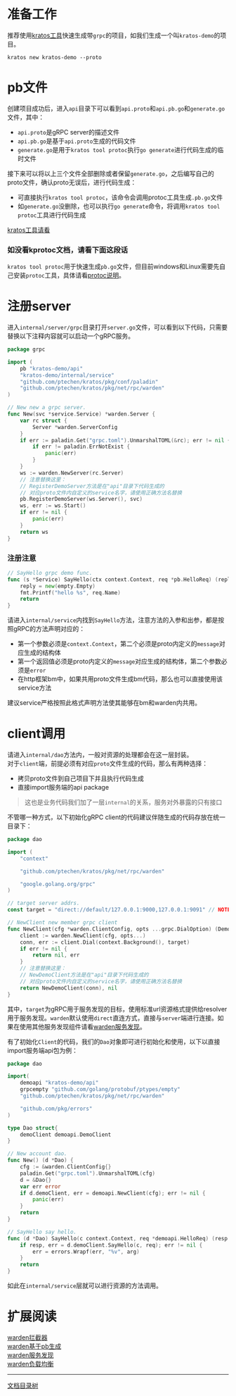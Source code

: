 # 准备工作

推荐使用[kratos工具](kratos-tool.md)快速生成带`grpc`的项目，如我们生成一个叫`kratos-demo`的项目。

```
kratos new kratos-demo --proto
```

# pb文件

创建项目成功后，进入`api`目录下可以看到`api.proto`和`api.pb.go`和`generate.go`文件，其中：

* `api.proto`是gRPC server的描述文件
* `api.pb.go`是基于`api.proto`生成的代码文件
* `generate.go`是用于`kratos tool protoc`执行`go generate`进行代码生成的临时文件

接下来可以将以上三个文件全部删除或者保留`generate.go`，之后编写自己的proto文件，确认proto无误后，进行代码生成：

* 可直接执行`kratos tool protoc`，该命令会调用protoc工具生成`.pb.go`文件
* 如`generate.go`没删除，也可以执行`go generate`命令，将调用`kratos tool protoc`工具进行代码生成

[kratos工具请看](kratos-tool.md)

### 如没看kprotoc文档，请看下面这段话

`kratos tool protoc`用于快速生成`pb.go`文件，但目前windows和Linux需要先自己安装`protoc`工具，具体请看[protoc说明](protoc.md)。

# 注册server

进入`internal/server/grpc`目录打开`server.go`文件，可以看到以下代码，只需要替换以下注释内容就可以启动一个gRPC服务。

```go
package grpc

import (
	pb "kratos-demo/api"
	"kratos-demo/internal/service"
	"github.com/ptechen/kratos/pkg/conf/paladin"
	"github.com/ptechen/kratos/pkg/net/rpc/warden"
)

// New new a grpc server.
func New(svc *service.Service) *warden.Server {
	var rc struct {
		Server *warden.ServerConfig
	}
	if err := paladin.Get("grpc.toml").UnmarshalTOML(&rc); err != nil {
		if err != paladin.ErrNotExist {
			panic(err)
		}
	}
	ws := warden.NewServer(rc.Server)
	// 注意替换这里：
	// RegisterDemoServer方法是在"api"目录下代码生成的
	// 对应proto文件内自定义的service名字，请使用正确方法名替换
	pb.RegisterDemoServer(ws.Server(), svc)
	ws, err := ws.Start()
	if err != nil {
		panic(err)
	}
	return ws
}
```

### 注册注意

```go
// SayHello grpc demo func.
func (s *Service) SayHello(ctx context.Context, req *pb.HelloReq) (reply *empty.Empty, err error) {
	reply = new(empty.Empty)
	fmt.Printf("hello %s", req.Name)
	return
}
```

请进入`internal/service`内找到`SayHello`方法，注意方法的入参和出参，都是按照gRPC的方法声明对应的：

* 第一个参数必须是`context.Context`，第二个必须是proto内定义的`message`对应生成的结构体
* 第一个返回值必须是proto内定义的`message`对应生成的结构体，第二个参数必须是`error`
* 在http框架bm中，如果共用proto文件生成bm代码，那么也可以直接使用该service方法

建议service严格按照此格式声明方法使其能够在bm和warden内共用。

# client调用

请进入`internal/dao`方法内，一般对资源的处理都会在这一层封装。  
对于`client`端，前提必须有对应`proto`文件生成的代码，那么有两种选择：

* 拷贝proto文件到自己项目下并且执行代码生成
* 直接import服务端的api package

> 这也是业务代码我们加了一层`internal`的关系，服务对外暴露的只有接口

不管哪一种方式，以下初始化gRPC client的代码建议伴随生成的代码存放在统一目录下：

```go
package dao

import (
	"context"

	"github.com/ptechen/kratos/pkg/net/rpc/warden"

	"google.golang.org/grpc"
)

// target server addrs.
const target = "direct://default/127.0.0.1:9000,127.0.0.1:9091" // NOTE: example

// NewClient new member grpc client
func NewClient(cfg *warden.ClientConfig, opts ...grpc.DialOption) (DemoClient, error) {
	client := warden.NewClient(cfg, opts...)
	conn, err := client.Dial(context.Background(), target)
	if err != nil {
		return nil, err
	}
	// 注意替换这里：
	// NewDemoClient方法是在"api"目录下代码生成的
	// 对应proto文件内自定义的service名字，请使用正确方法名替换
	return NewDemoClient(conn), nil
}
```

其中，`target`为gRPC用于服务发现的目标，使用标准url资源格式提供给resolver用于服务发现。`warden`默认使用`direct`直连方式，直接与`server`端进行连接。如果在使用其他服务发现组件请看[warden服务发现](warden-resolver.md)。

有了初始化`Client`的代码，我们的`Dao`对象即可进行初始化和使用，以下以直接import服务端api包为例：

```go
package dao

import(
	demoapi "kratos-demo/api"
	grpcempty "github.com/golang/protobuf/ptypes/empty"
	"github.com/ptechen/kratos/pkg/net/rpc/warden"

	"github.com/pkg/errors"
)

type Dao struct{
	demoClient demoapi.DemoClient
}

// New account dao.
func New() (d *Dao) {
	cfg := &warden.ClientConfig{}
	paladin.Get("grpc.toml").UnmarshalTOML(cfg)
	d = &Dao{}
	var err error
	if d.demoClient, err = demoapi.NewClient(cfg); err != nil {
		panic(err)
	}
	return
}

// SayHello say hello.
func (d *Dao) SayHello(c context.Context, req *demoapi.HelloReq) (resp *grpcempty.Empty, err error) {
	if resp, err = d.demoClient.SayHello(c, req); err != nil {
		err = errors.Wrapf(err, "%v", arg)
	}
	return
}
```

如此在`internal/service`层就可以进行资源的方法调用。

# 扩展阅读

[warden拦截器](warden-mid.md)  
[warden基于pb生成](warden-pb.md)  
[warden服务发现](warden-resolver.md)  
[warden负载均衡](warden-balancer.md) 

-------------

[文档目录树](summary.md)

